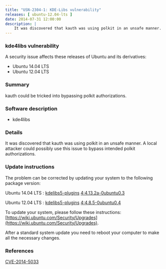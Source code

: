 ```yaml
---
title: "USN-2304-1: KDE-Libs vulnerability"
releases: [ ubuntu-12.04-lts ]
date: 2014-07-31 12:00:00
description: |
    It was discovered that kauth was using polkit in an unsafe manner. A local attacker could possibly use this issue to bypass intended polkit authorizations. 
--- 
```

 
### kde4libs vulnerability

A security issue affects these releases of Ubuntu and its derivatives:

* Ubuntu 14.04 LTS
* Ubuntu 12.04 LTS

### Summary

kauth could be tricked into bypassing polkit authorizations. 

### Software description

* kde4libs 

### Details

It was discovered that kauth was using polkit in an unsafe manner. A local attacker could possibly use this issue to bypass intended polkit authorizations. 

### Update instructions

The problem can be corrected by updating your system to the following package version:

Ubuntu 14.04 LTS
 : [kdelibs5-plugins](https://launchpad.net/ubuntu/+source/kde4libs) <span> [4:4.13.2a-0ubuntu0.3](https://launchpad.net/ubuntu/+source/kde4libs/4:4.13.2a-0ubuntu0.3) </span> 

Ubuntu 12.04 LTS
 : [kdelibs5-plugins](https://launchpad.net/ubuntu/+source/kde4libs) <span> [4:4.8.5-0ubuntu0.4](https://launchpad.net/ubuntu/+source/kde4libs/4:4.8.5-0ubuntu0.4) </span> 

To update your system, please follow these instructions: [https://wiki.ubuntu.com/Security/Upgrades](https://wiki.ubuntu.com/Security/Upgrades).

After a standard system update you need to reboot your computer to make all the necessary changes. 

### References

 [CVE-2014-5033](http://people.ubuntu.com/~ubuntu-security/cve/CVE-2014-5033)
 
